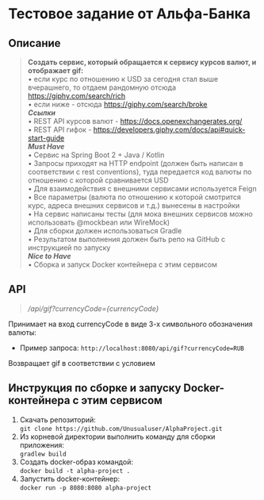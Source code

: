 # Тестовое задание от Альфа-Банка
## Описание
> **Создать сервис, который обращается к сервису курсов валют, и отображает gif:** <br>
• если курс по отношению к USD за сегодня стал выше вчерашнего, то отдаем рандомную отсюда https://giphy.com/search/rich <br>
• если ниже - отсюда https://giphy.com/search/broke <br>
***Ссылки*** <br>
• REST API курсов валют - https://docs.openexchangerates.org/ <br>
• REST API гифок - https://developers.giphy.com/docs/api#quick-start-guide <br>
***Must Have*** <br>
• Сервис на Spring Boot 2 + Java / Kotlin <br>
• Запросы приходят на HTTP endpoint (должен быть написан в соответствии с rest conventions), туда передается код валюты по отношению с которой сравнивается USD <br>
• Для взаимодействия с внешними сервисами используется Feign <br>
• Все параметры (валюта по отношению к которой смотрится курс, адреса внешних сервисов и т.д.) вынесены в настройки <br>
• На сервис написаны тесты (для мока внешних сервисов можно использовать @mockbean или WireMock) <br>
• Для сборки должен использоваться Gradle<br>
• Результатом выполнения должен быть репо на GitHub с инструкцией по запуску <br>
***Nice to Have*** <br>
• Сборка и запуск Docker контейнера с этим сервисом <br>

## API
> */api/gif?currencyCode={currencyCode}* <br>

Принимает на вход currencyCode в виде 3-х символьного обозначения валюты: <br>
* Пример запроса: `http://localhost:8080/api/gif?currencyCode=RUB` <br>

Возвращает gif в соответствии с условием

## Инструкция по сборке и запуску Docker-контейнера с этим сервисом
1. Скачать репозиторий: <br> `git clone https://github.com/Unusualuser/AlphaProject.git` <br>
2. Из корневой директории выполнить команду для сборки приложения: <br> `gradlew build` <br>
3. Создать docker-образ командой: <br> `docker build -t alpha-project .` <br>
4. Запустить docker-контейнер: <br> `docker run -p 8080:8080 alpha-project` <br>
